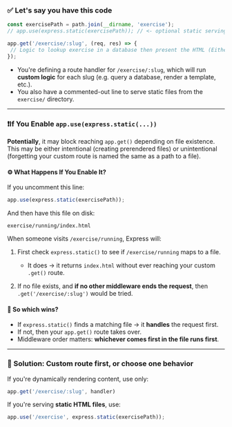 
### ✅ Let's say you have this code

```js
const exercisePath = path.join(__dirname, 'exercise');
// app.use(express.static(exercisePath)); // <- optional static serving

app.get('/exercise/:slug', (req, res) => {
 // Logic to lookup exercise in a database then present the HTML (Either through Handlebars or generate the HTML)
});
```

- You're defining a route handler for `/exercise/:slug`, which will run **custom logic** for each slug (e.g. query a database, render a template, etc.).
- You also have a commented-out line to serve static files from the `exercise/` directory.

---

### ❗If You Enable `app.use(express.static(...))`

**Potentially**, it may block reaching `app.get()` depending on file existence. This may be either intentional (creating prerendered files) or unintentional (forgetting your custom route is named the same as a path to a file).

#### ⚙️ What Happens If You Enable It?

If you uncomment this line:

```js
app.use(express.static(exercisePath));
```

And then have this file on disk:

```
exercise/running/index.html
```

When someone visits `/exercise/running`, Express will:

1. First check `express.static()` to see if `/exercise/running` maps to a file.
    - It does → it returns `index.html` without ever reaching your custom `.get()` route.

2. If no file exists, and **if no other middleware ends the request**, then `.get('/exercise/:slug')` would be tried.

#### 🔑 So which wins?

- If `express.static()` finds a matching file → it **handles** the request first.
- If not, then your `app.get()` route takes over.
- Middleware order matters: **whichever comes first in the file runs first**.

---

### 🧠 Solution: Custom route first, or choose one behavior

If you're dynamically rendering content, use only:

```js
app.get('/exercise/:slug', handler)
```

If you're serving **static HTML files**, use:

```js
app.use('/exercise', express.static(exercisePath));
```
